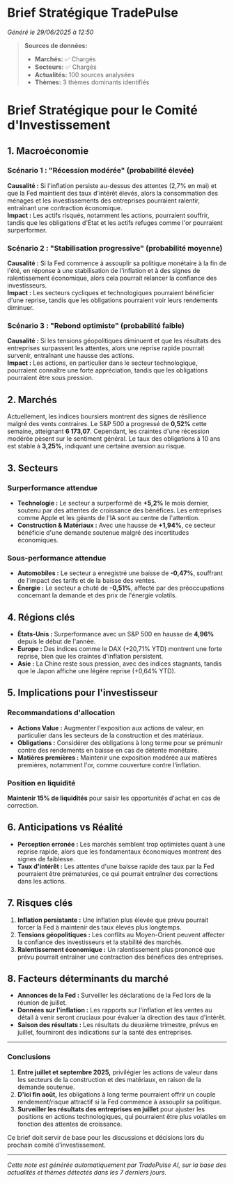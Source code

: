 # Brief Stratégique TradePulse

*Généré le 29/06/2025 à 12:50*

> **Sources de données:**
> - **Marchés:** ✅ Chargés
> - **Secteurs:** ✅ Chargés
> - **Actualités:** 100 sources analysées
> - **Thèmes:** 3 thèmes dominants identifiés

# Brief Stratégique pour le Comité d'Investissement

## 1. Macroéconomie

### Scénario 1 : "Récession modérée" (probabilité élevée)
**Causalité :** Si l'inflation persiste au-dessus des attentes (2,7% en mai) et que la Fed maintient des taux d'intérêt élevés, alors la consommation des ménages et les investissements des entreprises pourraient ralentir, entraînant une contraction économique.  
**Impact :** Les actifs risqués, notamment les actions, pourraient souffrir, tandis que les obligations d'État et les actifs refuges comme l'or pourraient surperformer.

### Scénario 2 : "Stabilisation progressive" (probabilité moyenne)
**Causalité :** Si la Fed commence à assouplir sa politique monétaire à la fin de l'été, en réponse à une stabilisation de l'inflation et à des signes de ralentissement économique, alors cela pourrait relancer la confiance des investisseurs.  
**Impact :** Les secteurs cycliques et technologiques pourraient bénéficier d'une reprise, tandis que les obligations pourraient voir leurs rendements diminuer.

### Scénario 3 : "Rebond optimiste" (probabilité faible)
**Causalité :** Si les tensions géopolitiques diminuent et que les résultats des entreprises surpassent les attentes, alors une reprise rapide pourrait survenir, entraînant une hausse des actions.  
**Impact :** Les actions, en particulier dans le secteur technologique, pourraient connaître une forte appréciation, tandis que les obligations pourraient être sous pression.

## 2. Marchés

Actuellement, les indices boursiers montrent des signes de résilience malgré des vents contraires. Le S&P 500 a progressé de **0,52%** cette semaine, atteignant **6 173,07**. Cependant, les craintes d'une récession modérée pèsent sur le sentiment général. Le taux des obligations à 10 ans est stable à **3,25%**, indiquant une certaine aversion au risque.

## 3. Secteurs

### Surperformance attendue
- **Technologie :** Le secteur a surperformé de **+5,2%** le mois dernier, soutenu par des attentes de croissance des bénéfices. Les entreprises comme Apple et les géants de l'IA sont au centre de l'attention.
- **Construction & Matériaux :** Avec une hausse de **+1,94%**, ce secteur bénéficie d'une demande soutenue malgré des incertitudes économiques.

### Sous-performance attendue
- **Automobiles :** Le secteur a enregistré une baisse de **-0,47%**, souffrant de l'impact des tarifs et de la baisse des ventes.
- **Énergie :** Le secteur a chuté de **-0,51%**, affecté par des préoccupations concernant la demande et des prix de l'énergie volatils.

## 4. Régions clés

- **États-Unis :** Surperformance avec un S&P 500 en hausse de **4,96%** depuis le début de l'année.
- **Europe :** Des indices comme le DAX (+20,71% YTD) montrent une forte reprise, bien que les craintes d'inflation persistent.
- **Asie :** La Chine reste sous pression, avec des indices stagnants, tandis que le Japon affiche une légère reprise (+0,64% YTD).

## 5. Implications pour l'investisseur

### Recommandations d'allocation
- **Actions Value :** Augmenter l'exposition aux actions de valeur, en particulier dans les secteurs de la construction et des matériaux.
- **Obligations :** Considérer des obligations à long terme pour se prémunir contre des rendements en baisse en cas de détente monétaire.
- **Matières premières :** Maintenir une exposition modérée aux matières premières, notamment l'or, comme couverture contre l'inflation.

### Position en liquidité
**Maintenir 15% de liquidités** pour saisir les opportunités d'achat en cas de correction.

## 6. Anticipations vs Réalité

- **Perception erronée :** Les marchés semblent trop optimistes quant à une reprise rapide, alors que les fondamentaux économiques montrent des signes de faiblesse.
- **Taux d'intérêt :** Les attentes d'une baisse rapide des taux par la Fed pourraient être prématurées, ce qui pourrait entraîner des corrections dans les actions.

## 7. Risques clés

1. **Inflation persistante :** Une inflation plus élevée que prévu pourrait forcer la Fed à maintenir des taux élevés plus longtemps.
2. **Tensions géopolitiques :** Les conflits au Moyen-Orient peuvent affecter la confiance des investisseurs et la stabilité des marchés.
3. **Ralentissement économique :** Un ralentissement plus prononcé que prévu pourrait entraîner une contraction des bénéfices des entreprises.

## 8. Facteurs déterminants du marché

- **Annonces de la Fed :** Surveiller les déclarations de la Fed lors de la réunion de juillet.
- **Données sur l'inflation :** Les rapports sur l'inflation et les ventes au détail à venir seront cruciaux pour évaluer la direction des taux d'intérêt.
- **Saison des résultats :** Les résultats du deuxième trimestre, prévus en juillet, fourniront des indications sur la santé des entreprises.

---

### Conclusions

1. **Entre juillet et septembre 2025,** privilégier les actions de valeur dans les secteurs de la construction et des matériaux, en raison de la demande soutenue.
2. **D'ici fin août,** les obligations à long terme pourraient offrir un couple rendement/risque attractif si la Fed commence à assouplir sa politique.
3. **Surveiller les résultats des entreprises en juillet** pour ajuster les positions en actions technologiques, qui pourraient être plus volatiles en fonction des attentes de croissance.

Ce brief doit servir de base pour les discussions et décisions lors du prochain comité d'investissement.

---

*Cette note est générée automatiquement par TradePulse AI, sur la base des actualités et thèmes détectés dans les 7 derniers jours.*

